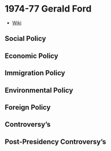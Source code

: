 # 1974-77 Gerald Ford
- [Wiki](https://en.wikipedia.org/wiki/Gerald_Ford)
## Social Policy

## Economic Policy

## Immigration Policy

## Environmental Policy

## Foreign Policy

## Controversy’s

## Post-Presidency Controversy’s
